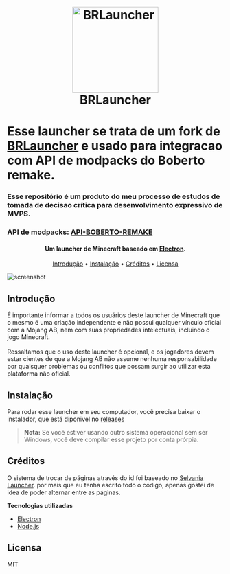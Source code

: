 
<h1 align="center">
  <br>
  <img src="./.github/images/icon.png" alt="BRLauncher" width="200">
  <br>
  BRLauncher
  <br>
</h1>

# Esse launcher se trata de um fork de [BRLauncher](https://github.com/VOTRON157/BRLauncher) e usado para integracao com API de modpacks do Boberto remake.

### Esse repositório é um produto do meu processo de estudos de tomada de decisao crítica para desenvolvimento expressivo de MVPS.

### API de modpacks: [API-BOBERTO-REMAKE](https://github.com/brutalzinn/api-launcher-boberto-remake)

<h4 align="center">Um launcher de Minecraft baseado em <a href="https://www.electronjs.org/" target="_blank">Electron</a>.</h4>

<p align="center">
  <a href="#introdução">Introdução</a> •
  <a href="#instalação">Instalação</a> •
  <a href="#créditos">Créditos</a> •
  <a href="#licensa">Licensa</a>
</p>

![screenshot](./.github/images/brlauncher1.png)

## Introdução

É importante informar a todos os usuários deste launcher de Minecraft que o mesmo é uma criação independente e não possui qualquer vínculo oficial com a Mojang AB, nem com suas propriedades intelectuais, incluindo o jogo Minecraft.<br><br>Ressaltamos que o uso deste launcher é opcional, e os jogadores devem estar cientes de que a Mojang AB não assume nenhuma responsabilidade por quaisquer problemas ou conflitos que possam surgir ao utilizar esta plataforma não oficial.

## Instalação

Para rodar esse launcher em seu computador, você precisa baixar o instalador, que está diponivel no [releases](https://github.com/VOTRON157/BRLauncher/releases)

> **Nota:**
> Se você estiver usando outro sistema operacional sem ser Windows, você deve compilar esse projeto por conta prórpia.

## Créditos

O sistema de trocar de páginas através do id foi baseado no [Selvania Launcher](https://github.com/luuxis/Selvania-Launcher). por mais que eu tenha escrito todo o código, apenas gostei de idea de poder alternar entre as páginas.

**Tecnologias utilizadas**

- [Electron](https://www.electronjs.org/)
- [Node.js](https://nodejs.org/)

## Licensa

MIT
